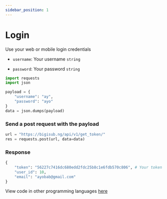 ```yaml
---
sidebar_position: 1
---
```


# Login

Use your web or mobile login credentials


- `username`: Your username `string`

- `password`: Your password `string`

```python
import requests
import json

payload = {
    "username": "ay",
    "password": "ayo"
}
data = json.dumps(payload)
```

### Send a post request with the payload

```python
url = "https://bigisub.ng/api/v1/get_token/"
res = requests.post(url, data=data)
```

### Response 

```python
{
    "token": "56227c7416dc680edd2fdc25b8c1e6fdb570c806", # Your token
    "user_id": 10,
    "email": "ayobab@gmail.com"
}
```
View code in other programming languages [here](https://documenter.getpostman.com/view/18149105/2s93CRJqgM#b9b1e802-d90a-4c4e-a96f-61aae9dbcd99)